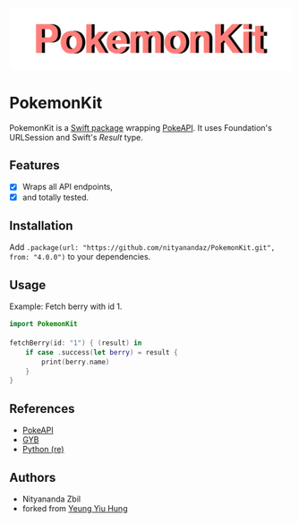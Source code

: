 ![Header](./header.png)

# PokemonKit
PokemonKit is a [Swift package](https://swift.org/package-manager/) wrapping [PokeAPI](https://pokeapi.co).
It uses Foundation's URLSession and Swift's _Result_ type.

## Features
- [x] Wraps all API endpoints,
- [x] and totally tested.

<!-- Yes, every possible value is tested. -->

## Installation
Add `.package(url: "https://github.com/nityanandaz/PokemonKit.git", from: "4.0.0")` to your dependencies.

## Usage
Example: Fetch berry with id 1.

```swift
import PokemonKit

fetchBerry(id: "1") { (result) in
    if case .success(let berry) = result {
        print(berry.name)
    }
}
```

## References
- [PokeAPI](https://github.com/PokeAPI/pokeapi)
- [GYB](https://nshipster.com/swift-gyb/)
- [Python (re)](https://docs.python.org/3/library/re.html)

## Authors
- Nityananda Zbil
- forked from [Yeung Yiu Hung](https://github.com/ContinuousLearning/PokemonKit)
